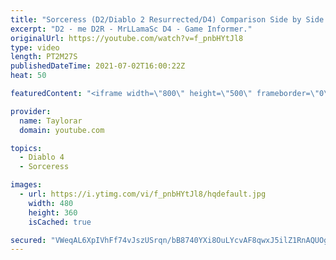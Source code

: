 ```yaml
---
title: "Sorceress (D2/Diablo 2 Resurrected/D4) Comparison Side by Side - Original vs Remaster vs Diablo 4"
excerpt: "D2 - me D2R - MrLLamaSc D4 - Game Informer."
originalUrl: https://youtube.com/watch?v=f_pnbHYtJl8
type: video
length: PT2M27S
publishedDateTime: 2021-07-02T16:00:22Z
heat: 50

featuredContent: "<iframe width=\"800\" height=\"500\" frameborder=\"0\" src=\"https://www.youtube.com/embed/f_pnbHYtJl8\" allow=\"accelerometer; autoplay; encrypted-media; gyroscope; picture-in-picture\" allowfullscreen></iframe>"

provider:
  name: Taylorar
  domain: youtube.com

topics:
  - Diablo 4
  - Sorceress

images:
  - url: https://i.ytimg.com/vi/f_pnbHYtJl8/hqdefault.jpg
    width: 480
    height: 360
    isCached: true

secured: "VWeqAL6XpIVhFf74vJszUSrqn/bB8740YXi8OuLYcvAF8qwxJ5ilZ1RnAQUOgcVEJ4BHSwM+nU7RumzDdD4gfki6GULB0LgL0q7TljzB800cPGi6DyM0WQG9Ue6avLXcNVCJj9OACzjBDrob9Ke3AloxvFDsG18zXpokM8ennHC+QYl0EEBVkphLofcKrZxLUJW0QoOj/olxlX2oBFri7f04hwhVoRP0R53GnkN4CawFpQh5M/PHCqUuCcp5HQQ7aQ4EZNSoCDm1VKtDGytjVluhp3UMnQeA4stzmV3pUgxK7E1ZmCjuwsLW/qgRirVHAJfJcEs/D4LhGO9aTYm/lnB9KvGUWamnuP33hlwkfOAsMzaOu+ZvEZHdOACfzbETNeViSW8ki/pgnzXdzZxsADpGTtR6cDBPpgrYiLsFX2w=;jgVmlGpaHNC+jpim8Jdbgw=="
---
```


